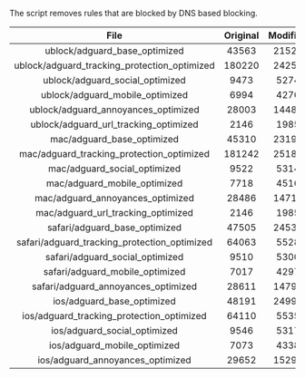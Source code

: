 The script removes rules that are blocked by DNS based blocking.


| File | Original | Modified |
|:----:|:-----:|:-----:|
| ublock/adguard_base_optimized | 43563 | 21527 |
| ublock/adguard_tracking_protection_optimized | 180220 | 24259 |
| ublock/adguard_social_optimized | 9473 | 5274 |
| ublock/adguard_mobile_optimized | 6994 | 4276 |
| ublock/adguard_annoyances_optimized | 28003 | 14483 |
| ublock/adguard_url_tracking_optimized | 2146 | 1985 |
| mac/adguard_base_optimized | 45310 | 23195 |
| mac/adguard_tracking_protection_optimized | 181242 | 25184 |
| mac/adguard_social_optimized | 9522 | 5314 |
| mac/adguard_mobile_optimized | 7718 | 4516 |
| mac/adguard_annoyances_optimized | 28486 | 14717 |
| mac/adguard_url_tracking_optimized | 2146 | 1985 |
| safari/adguard_base_optimized | 47505 | 24535 |
| safari/adguard_tracking_protection_optimized | 64063 | 5528 |
| safari/adguard_social_optimized | 9510 | 5300 |
| safari/adguard_mobile_optimized | 7017 | 4297 |
| safari/adguard_annoyances_optimized | 28611 | 14794 |
| ios/adguard_base_optimized | 48191 | 24993 |
| ios/adguard_tracking_protection_optimized | 64110 | 5535 |
| ios/adguard_social_optimized | 9546 | 5317 |
| ios/adguard_mobile_optimized | 7073 | 4338 |
| ios/adguard_annoyances_optimized | 29652 | 15293 |